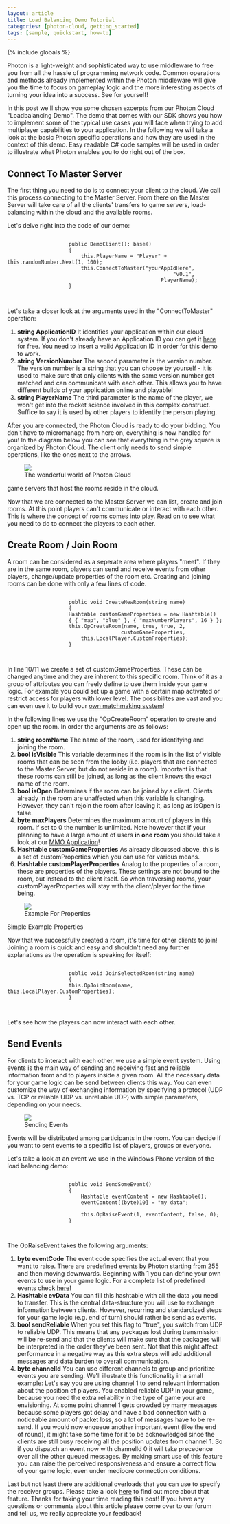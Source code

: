 ```yaml
---
layout: article
title: Load Balancing Demo Tutorial
categories: [photon-cloud, getting_started]
tags: [sample, quickstart, how-to]
---
```

{% include globals %}

Photon is a light-weight and sophisticated way to use middleware to free
you from all the hassle of programming network code. Common operations
and methods already implemented within the Photon middleware will give
you the time to focus on gameplay logic and the more interesting aspects
of turning your idea into a success. See for yourself!

In this post we'll show you some chosen excerpts from our Photon Cloud
"Loadbalancing Demo". The demo that comes with our SDK shows you how to
implement some of the typical use cases you will face when trying to add
multiplayer capabilities to your application. In the following we will
take a look at the basic Photon specific operations and how they are
used in the context of this demo. Easy readable C\# code samples will be
used in order to illustrate what Photon enables you to do right out of
the box.

## Connect To Master Server

The first thing you need to do is to connect your client to the cloud.
We call this process connecting to the Master Server. From there on the
Master Server will take care of all the clients' transfers to game
servers, load-balancing within the cloud and the available rooms.

Let's delve right into the code of our demo:

~~~~ {.code}
                        
                    public DemoClient(): base()
                    {
                        this.PlayerName = "Player" + this.randomNumber.Next(1, 100);
                        this.ConnectToMaster("yourAppIdHere", 
                                                      "v0.1", 
                                                  PlayerName); 
                    }
                        
                    
~~~~

Let's take a closer look at the arguments used in the "ConnectToMaster"
operation:

1.  **string ApplicationID** It identifies your application within our cloud system. 
    If you don't already have an Application ID you
    can get it [here](https://www.exitgames.com/Download/Photon) for free.
    You need to insert a valid Application ID in order for this demo to
    work.
2.  **string VersionNumber** The second parameter is the version number. The version number
    is a string that you can choose by yourself - it is used to make sure
    that only clients with the same version number get matched and can
    communicate with each other. This allows you to have different builds of
    your application online and playable!
3.  **string PlayerName** The third parameter is the name of the player, we won't get
    into the rocket science involved in this complex construct. Suffice to
    say it is used by other players to identify the person playing.

After you are connected, the Photon Cloud is ready to do your bidding.
You don't have to micromanage from here on, everything is now handled
for you! In the diagram below you can see that everything in the grey
square is organized by Photon Cloud. The client only needs to send
simple operations, like the ones next to the arrows.

<figure>
<img src="{{ IMG }}/JoinMSCloud.png" />
<figcaption>The wonderful world of Photon Cloud</figcaption>
</figure>
game servers that host the rooms reside in the cloud.

Now that we are connected to the Master Server we can list, create and
join rooms. At this point players can't communicate or interact with
each other. This is where the concept of rooms comes into play. Read on
to see what you need to do to connect the players to each other.

## Create Room / Join Room

A room can be considered as a seperate area where players "meet". If
they are in the same room, players can send and receive events from
other players, change/update properties of the room etc. Creating and
joining rooms can be done with only a few lines of code.

~~~~ {.code}
                        
                    public void CreateNewRoom(string name)
                    {
                    Hashtable customGameProperties = new Hashtable() 
                    { { "map", "blue" }, { "maxNumberPlayers", 16 } };
                    this.OpCreateRoom(name, true, true, 2, 
                                     customGameProperties, 
                        this.LocalPlayer.CustomProperties);
                    }
                        
                    
~~~~

In line 10/11 we create a set of customGameProperties. These can be
changed anytime and they are inherent to this specific room. Think of it
as a group of attributes you can freely define to use them inside your
game logic. For example you could set up a game with a certain map
activated or restrict access for players with lower level. The
possibilites are vast and you can even use it to build your [own
matchmaking system](https://www.exitgames.com/Download/Photon)!

In the following lines we use the "OpCreateRoom" operation to create and
open up the room. In order the arguments are as follows:

1.  **string roomName** The name of the room, used for identifying and
    joining the room.
2.  **bool isVisible** This variable determines if the room is in the
    list of visible rooms that can be seen from the lobby (i.e. players
    that are connected to the Master Server, but do not reside in a
    room). Important is that these rooms can still be joined, as long as
    the client knows the exact name of the room.
3.  **bool isOpen** Determines if the room can be joined by a client.
    Clients already in the room are unaffected when this variable is
    changing. However, they can't rejoin the room after leaving it, as
    long as isOpen is false.
4.  **byte maxPlayers** Determines the maximum amount of players in this
    room. If set to 0 the number is unlimited. Note however that if your
    planning to have a large amount of users **in one room** you should
    take a look at our [MMO
    Application](https://www.exitgames.com/Download/Photon)!
5.  **Hashtable customGameProperties** As already discussed above, this
    is a set of customProperties which you can use for various means.
6.  **Hashtable customPlayerProperties** Analog to the properties of a
    room, these are properties of the players. These settings are not
    bound to the room, but instead to the client itself. So when
    traversing rooms, your customPlayerProperties will stay with the
    client/player for the time being.

<figure>
<img src="{{ IMG }}/PropertiesCloud.png" />
<figcaption>Example For Properties</figcaption>
</figure>
Simple Example Properties

Now that we successfully created a room, it's time for other clients to
join! Joining a room is quick and easy and shouldn't need any further
explanations as the operation is speaking for itself:

~~~~ {.code}
                        
                    public void JoinSelectedRoom(string name)
                    {
                    this.OpJoinRoom(name, this.LocalPlayer.CustomProperties);
                    }
                        
                    
~~~~

Let's see how the players can now interact with each other.

## Send Events

For clients to interact with each other, we use a simple event system.
Using events is the main way of sending and receiving fast and reliable
information from and to players inside a given room. All the necessary
data for your game logic can be send between clients this way. You can
even customize the way of exchanging information by specifying a
protocol (UDP vs. TCP or reliable UDP vs. unreliable UDP) with simple
parameters, depending on your needs.

<figure>
<img src="{{ IMG }}/SendEventCloud.png" />
<figcaption>Sending Events</figcaption>
</figure> 
Events will be distributed among participants in the room. You can decide if
you want to sent events to a specific list of players, groups or
everyone.

Let's take a look at an event we use in the Windows Phone version of the
load balancing demo:

~~~~ {.code}
                        
                    public void SendSomeEvent()
                    {
                        Hashtable eventContent = new Hashtable();
                        eventContent[(byte)10] = "my data";                 
    
                        this.OpRaiseEvent(1, eventContent, false, 0);
                    }
                        
                    
~~~~

The OpRaiseEvent takes the following arguments:

1.  **byte eventCode** The event code specifies the actual event that you
    want to raise. There are predefined events by Photon starting from 255
    and then moving downwards. Beginning with 1 you can define your own
    events to use in your game logic. For a complete list of predefined
    events check [here](https://www.exitgames.com/Download/Photon)!
2.  **Hashtable evData** You can fill this hashtable with all the data you
    need to transfer. This is the central data-structure you will use to
    exchange information between clients. However, recurring and
    standardized steps for your game logic (e.g. end of turn) should rather
    be send as events.
3.  **bool sendReliable** When you set this flag to "true", you switch from
    UDP to reliable UDP. This means that any packages lost during
    transmission will be re-send and that the clients will make sure that
    the packages will be interpreted in the order they've been sent. Not
    that this might affect performance in a negative way as this extra steps
    will add additional messages and data burden to overall communication.
4.  **byte channelId** You can use different channels to group and prioritize events you are
    sending. We'll illustrate this functionality in a small example: Let's
    say you are using channel 1 to send relevant information about the
    position of players. You enabled reliable UDP in your game, because you
    need the extra reliability in the type of game your are envisioning. At
    some point channel 1 gets crowded by many messages because some players
    got delay and have a bad connection with a noticeable amount of packet
    loss, so a lot of messages have to be re-send. If you would now enqueue
    another important event (like the end of round), it might take some time
    for it to be acknowledged since the clients are still busy receiving all
    the position updates from channel 1. So if you dispatch an event now
    with channelId 0 it will take precedence over all the other queued
    messages. By making smart use of this feature you can raise the
    perceived responsiveness and ensure a correct flow of your game logic,
    even under mediocre connection conditions.

Last but not least there are additional overloads that you can use to
specify the receiver groups. Please take a look
[here](https://www.exitgames.com/Download/Photon) to find out more about
that feature. Thanks for taking your time reading this post! If you have
any questions or comments about this article please come over to our
forum and tell us, we really appreciate your feedback!
